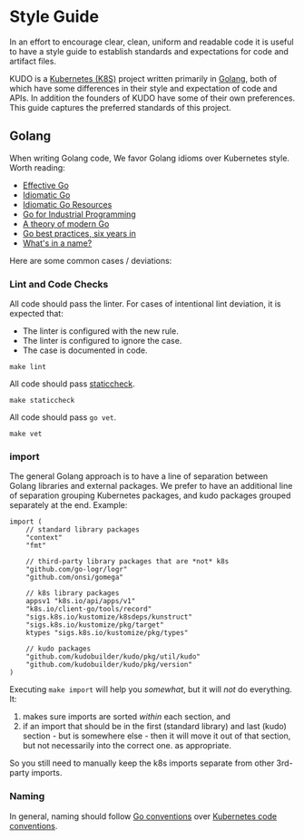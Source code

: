 # Style Guide

In an effort to encourage clear, clean, uniform and readable code it is useful to have a style guide to establish standards and expectations for code and artifact files.

KUDO is a [Kubernetes (K8S)](https://kubernetes.io/) project written primarily in [Golang](https://golang.org/), both of which have some differences in their style and expectation of code and APIs. In addition the founders of KUDO have some of their own preferences. This guide captures the preferred standards of this project.

## Golang

When writing Golang code, We favor Golang idioms over Kubernetes style. Worth reading:

* [Effective Go](https://golang.org/doc/effective_go.html)
* [Idiomatic Go](https://dmitri.shuralyov.com/idiomatic-go)
* [Idiomatic Go Resources](https://medium.com/@dgryski/idiomatic-go-resources-966535376dba)
* [Go for Industrial Programming](https://peter.bourgon.org/go-for-industrial-programming/)
* [A theory of modern Go](https://peter.bourgon.org/blog/2017/06/09/theory-of-modern-go.html)
* [Go best practices, six years in](https://peter.bourgon.org/go-best-practices-2016/)
* [What's in a name?](https://talks.golang.org/2014/names.slide#1)

Here are some common cases / deviations:

### Lint and Code Checks

All code should pass the linter. For cases of intentional lint deviation, it is expected that:

* The linter is configured with the new rule.
* The linter is configured to ignore the case.
* The case is documented in code.

`make lint`

All code should pass [staticcheck](http://staticcheck.io/).

`make staticcheck`

All code should pass `go vet`.

`make vet`


### import

The general Golang approach is to have a line of separation between Golang libraries and external packages. We prefer to have an additional line of separation grouping Kubernetes packages, and kudo packages grouped separately at the end. Example:

```
import (
	// standard library packages
	"context"
	"fmt"

	// third-party library packages that are *not* k8s
	"github.com/go-logr/logr"
	"github.com/onsi/gomega"

	// k8s library packages
	appsv1 "k8s.io/api/apps/v1"
	"k8s.io/client-go/tools/record"
	"sigs.k8s.io/kustomize/k8sdeps/kunstruct"
	"sigs.k8s.io/kustomize/pkg/target"
	ktypes "sigs.k8s.io/kustomize/pkg/types"
	
	// kudo packages
	"github.com/kudobuilder/kudo/pkg/util/kudo"
	"github.com/kudobuilder/kudo/pkg/version"
)
```

Executing `make import` will help you *somewhat*, but it will *not* do everything. It:
1. makes sure imports are sorted *within* each section, and
1. if an import that should be in the first (standard library) and last (kudo) section - but is somewhere else - then it will move it out of that section, but not necessarily into the correct one. as appropriate.

So you still need to manually keep the k8s imports separate from other 3rd-party imports.

### Naming

In general, naming should follow [Go conventions](https://golang.org/doc/effective_go.html#names) over [Kubernetes code conventions](https://github.com/kubernetes/community/blob/master/contributors/guide/coding-conventions.md#code-conventions).
